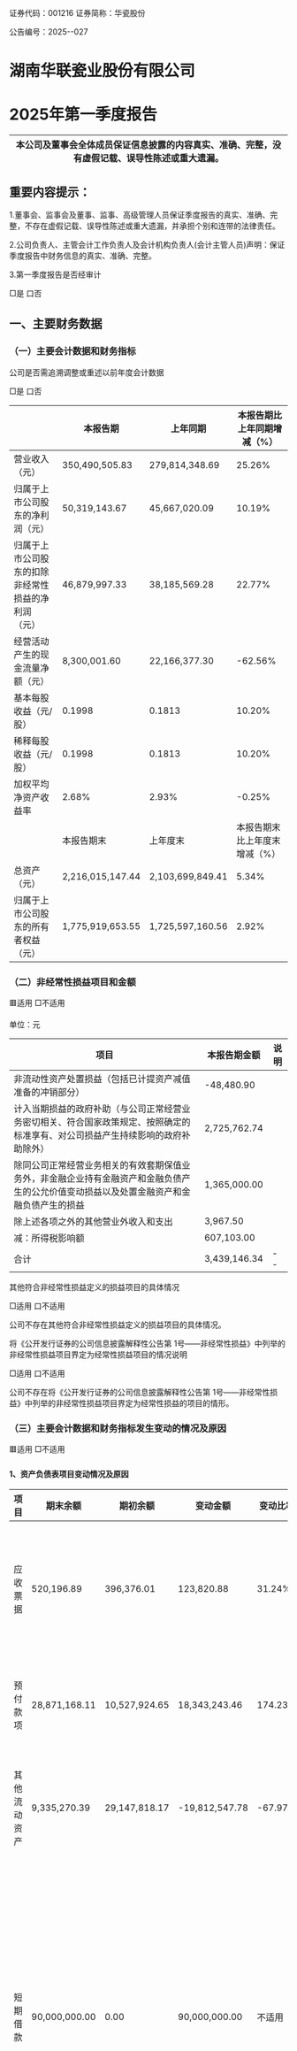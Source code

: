 证券代码：001216                 证券简称：华瓷股份  

公告编号：2025--027  

# 湖南华联瓷业股份有限公司  

# 2025年第一季度报告  

| 本公司及董事会全体成员保证信息披露的内容真实、准确、完整，没有虚假记载、误导性陈述或重大遗漏。|
| ---|  

## 重要内容提示：  

1.董事会、监事会及董事、监事、高级管理人员保证季度报告的真实、准确、完整，不存在虚假记载、误导性陈述或重大遗漏，并承担个别和连带的法律责任。  

2.公司负责人、主管会计工作负责人及会计机构负责人(会计主管人员)声明：保证季度报告中财务信息的真实、准确、完整。  

3.第一季度报告是否经审计  

□是 口否  

## 一、主要财务数据  

### （一）主要会计数据和财务指标  

公司是否需追溯调整或重述以前年度会计数据  

□是 口否  

| |本报告期|上年同期|本报告期比上年同期增减（%）|
| ---|---|---|---|
| 营业收入（元）|350,490,505.83|279,814,348.69|25.26%|
| 归属于上市公司股东的净利润（元）|50,319,143.67|45,667,020.09|10.19%|
| 归属于上市公司股东的扣除非经常性损益的净利润<br>（元）|46,879,997.33|38,185,569.28|22.77%|
| 经营活动产生的现金流量净额（元）|8,300,001.60|22,166,377.30|-62.56%|
| 基本每股收益（元/股）|0.1998|0.1813|10.20%|
| 稀释每股收益（元/股）|0.1998|0.1813|10.20%|
| 加权平均净资产收益率|2.68%|2.93%|-0.25%|
| |本报告期末|上年度末|本报告期末比上年度末增减（%）|
| 总资产（元）|2,216,015,147.44|2,103,699,849.41|5.34%|
| 归属于上市公司股东的所有者权益（元）|1,775,919,653.55|1,725,597,160.56|2.92%|  

### （二）非经常性损益项目和金额  

🟥适用 □不适用  

单位：元  

| 项目|本报告期金额|说明|
| ---|---|---|
| 非流动性资产处置损益（包括已计提资产减值准备的冲销部分）|-48,480.90||
| 计入当期损益的政府补助（与公司正常经营业务密切相关、符合国家政策规定、按照确定的标准享有、对公司损益产生持续影响的政府补助除外）|2,725,762.74||
| 除同公司正常经营业务相关的有效套期保值业务外，非金融企业持有金融资产和金融负债产生的公允价值变动损益以及处置金融资产和金融负债产生的损益|1,365,000.00||
| 除上述各项之外的其他营业外收入和支出|3,967.50||
| 减：所得税影响额|607,103.00||
| 合计|3,439,146.34|--|  

其他符合非经常性损益定义的损益项目的具体情况  

□适用 口不适用  

公司不存在其他符合非经常性损益定义的损益项目的具体情况。  

将《公开发行证券的公司信息披露解释性公告第 1号——非经常性损益》中列举的非经常性损益项目界定为经常性损益项目的情况说明  

□适用 口不适用  

公司不存在将《公开发行证券的公司信息披露解释性公告第 1号——非经常性损益》中列举的非经常性损益项目界定为经常性损益的项目的情形。  

### （三）主要会计数据和财务指标发生变动的情况及原因  

🟥适用 □不适用  

#### 1、资产负债表项目变动情况及原因  

| 项目|期末余额|期初余额|变动金额|变动比率|变动原因|
| ---|---|---|---|---|---|
| 应收票据|520,196.89|396,376.01|123,820.88|31.24%|主要系期末持有未到期承兑票据增加所致。|
| 预付款项|28,871,168.11|10,527,924.65|18,343,243.46|174.23%|主要系本期预付货款增加所致。|
| 其他流动资产|9,335,270.39|29,147,818.17|-19,812,547.78|-67.97%|主要系增值税留抵税额减少所致。|
| 短期借款|90,000,000.00|0.00|90,000,000.00|不适用|主要系本期为了维护与主要合作银行的关系，支持公司海外投资建设，公司取得临时性短期借款所致。|
| 应付职工薪酬|59,220,167.36|96,212,068.52|-36,991,901.16|-38.45%|主要系本期支付上年末计提的年终奖金所致。|
| 其他流动负债|688,629.74|1,127,036.28|-438,406.54|-38.90%|主要系期末已转让未终止确认票据减少所致。|
| 其他非流动负债|27,940,000.00|16,760,000.00|11,180,000.00|66.71%|主要系本期收到超长期特别国债工业重点领域设备更新改造款所致。|  

#### 2、利润表项目变动情况及原因  

| 项目|年初至报告期末|上年同期|变动金额|变动比率|变动原因|
| ---|---|---|---|---|---|
| 财务费用|-1,486,518.71|-2,839,582.85|1,353,064.14|-47.65%|主要系利息收入减少所致。|
| 其他收益|4,310,293.10|10,235,530.33|-5,925,237.23|-57.89%|主要系本期确认的其他收益减少所致。|
| 投资收益|-129,976.65|547,199.52|-677,176.17|-123.75%|主要系联营企业投资收益减少所致。|
| 公允价值变动收益|1,365,000.00|490,000.00|875,000.00|178.57%|主要系茶陵浦发村镇银行公允价值变动所致。|
| 资产减值损失|775,209.72|3,486,561.79|-2,711,352.07|-77.77%|主要系上年同期计提存货跌价准备冲回所致。|
| 资产处置收益|-17,645.84|1904.46|-19,550.30|-1026.55%|主要系本期固定资产处置损失所致。|
| 营业外支出|30835.06|233,134.11|-202,299.05|-86.77%|主要系上年同期乡村振兴捐赠所致。|
| 少数股东损益|-531,135.03|-212,554.37|-318,580.66|-149.88%|主要系非全资子公司少数股东承担的亏损增加所致。|  

#### 3、现金流量表项目变动情况及原因  

| 项目|年初至报告期末|上年同期|变动金额|变动比率|变动原因|
| ---|---|---|---|---|---|
| 经营活动产生的现金流量净额|8300001.597|22166377.3|-13,866,375.70|-62.56%|主要系本期为了支持供应链企业，预付货款增加，以及税费缴纳较上年同期有所提前所致。|
| 投资活动产生的现金流量净额|-6,485,430.78|-10,524,563.04|4,039,132.26|-38.38%|主要系本期固定资产等长期资产投资较去年同期减少所致。|
| 筹资活动产生的现金流量净额|88,736,441.44|-1,142,370.86|89,878,812.30|7867.74%|主要系本期为了维护与主要合作银行的关系，支持公司海外投资建设，公司取得临时性短期借款所致。|  

## 二、股东信息  

>（一）普通股股东总数和表决权恢复的优先股股东数量及前十名股东持股情况表  

单位：股  

| 报告期末普通股股东总数|报告期末普通股股东总数|13,999|报告期末表决权恢复的优先股股东总数（如有）|报告期末表决权恢复的优先股股东总数（如有）|报告期末表决权恢复的优先股股东总数（如有）|0|
| ---|---|---|---|---|---|---|
| 前 10名股东持股情况（不含通过转融通出借股份）|前 10名股东持股情况（不含通过转融通出借股份）|前 10名股东持股情况（不含通过转融通出借股份）|前 10名股东持股情况（不含通过转融通出借股份）|前 10名股东持股情况（不含通过转融通出借股份）|前 10名股东持股情况（不含通过转融通出借股份）|前 10名股东持股情况（不含通过转融通出借股份）|
| 股东名称|股东性质|持股比例（%）|持股数量|持有有限售条件的股份数量|质押、标记或冻结情况|质押、标记或冻结情况|
| 股东名称|股东性质|持股比例（%）|持股数量|持有有限售条件的股份数量|股份状态|数量|
| 醴陵市致誉实业投资有限公司|境内非国有法人|45.26%|114,000,000.00|0.00|不适用|0.00|
| 新华联亚洲实业投资有限公司|境外法人|22.23%|56,000,000.00|0.00|质押|55,000,000.<br>00|
| 醴陵市华联立磐企业管理咨询企业（有限合伙）|境内非国有法人|2.25%|5,658,000.00|0.00|不适用|0.00|
| 许君奇|境内自然人|1.87%|4,721,335.00|3,541,001.<br>00|不适用|0.00|
| 醴陵市华联悟石企业管理咨询企业（有限合伙）|境内非国有法人|1.30%|3,266,665.00|0.00|不适用|0.00|
| 刘文华|境内自然人|0.71%|1,796,500.00|0.00|不适用|0.00|
| 高盛公司有限责任公司|境外法人|0.51%|1,282,079.00|0.00|不适用|0.00|
| 丁学文|境内自然人|0.40%|1,020,000.00|765,000.00|不适用|0.00|
| 叶子维|境内自然人|0.37%|941,499.00|0.00|不适用|0.00|
| 郑秋红|境内自然人|0.31%|781,500.00|0.00|不适用|0.00|
| 前 10名无限售条件股东持股情况（不含通过转融通出借股份、高管锁定股）|前 10名无限售条件股东持股情况（不含通过转融通出借股份、高管锁定股）|前 10名无限售条件股东持股情况（不含通过转融通出借股份、高管锁定股）|前 10名无限售条件股东持股情况（不含通过转融通出借股份、高管锁定股）|前 10名无限售条件股东持股情况（不含通过转融通出借股份、高管锁定股）|前 10名无限售条件股东持股情况（不含通过转融通出借股份、高管锁定股）|前 10名无限售条件股东持股情况（不含通过转融通出借股份、高管锁定股）|
| 股东名称|股东名称|持有无限售条件股份数量|持有无限售条件股份数量|持有无限售条件股份数量|股份种类|股份种类|
| 股东名称|股东名称|持有无限售条件股份数量|持有无限售条件股份数量|持有无限售条件股份数量|股份种类|数量|
| 醴陵市致誉实业投资有限公司|醴陵市致誉实业投资有限公司|114,000,000.00|114,000,000.00|114,000,000.00|人民币普通股|114,000,000<br>.00|
| 新华联亚洲实业投资有限公司|新华联亚洲实业投资有限公司|56,000,000.00|56,000,000.00|56,000,000.00|人民币普通股|56,000,000.<br>00|
| 醴陵市华联立磐企业管理咨询企业（有限合伙）|醴陵市华联立磐企业管理咨询企业（有限合伙）|5,658,000.00|5,658,000.00|5,658,000.00|人民币普通股|5,658,000.0<br>0|
| 醴陵市华联悟石企业管理咨询企业（有限合伙）|醴陵市华联悟石企业管理咨询企业（有限合伙）|3,266,665.00|3,266,665.00|3,266,665.00|人民币普通股|3,266,665.0<br>0|
| 刘文华|刘文华|1,796,500.00|1,796,500.00|1,796,500.00|人民币普通股|1,796,500.0<br>0|
| 高盛公司有限责任公司|高盛公司有限责任公司|1,282,079.00|1,282,079.00|1,282,079.00|人民币普通股|1,282,079.0<br>0|
| 许君奇|许君奇|1,180,334.00|1,180,334.00|1,180,334.00|人民币普通股|1,180,334.0<br>0|
| 叶子维|叶子维|941,499.00|941,499.00|941,499.00|人民币普通股|941,499.00|
| 郑秋红|郑秋红|781,500.00|781,500.00|781,500.00|人民币普通股|781,500.00|
| BARCLAYS BANK PLC|BARCLAYS BANK PLC|709,043.00|709,043.00|709,043.00|人民币普通股|709,043.00|
| 上述股东关联关系或一致行动的说明|1、醴陵市致誉实业投资有限公司实际控制人许君奇先生与新华联亚洲实业投资有限公司实际控制人傅军先生已解除一致行动协议。<br>2、醴陵市华联立磐企业管理咨询企业（有限合伙）和醴陵市华联悟石企业管理咨询企业（有限合伙）为华瓷股份员工股权激励平台，执行事务合伙人分别为廖甜女士和叶建明先<br>生。	3、上述股东情况是以 2025年 3月 31日自中国证券登记结算有限责任公司获取的股东结构信息为依据。| | | | | |
| 前 10名股东参与融资融券业务情况说明（如有）|无| | | | | |  

持股 5%以上股东、前 10名股东及前 10名无限售流通股股东参与转融通业务出借股份情况  

□适用 口不适用  

前 10名股东及前 10名无限售流通股股东因转融通出借/归还原因导致较上期发生变化  

□适用 🟥不适用  

### （二）公司优先股股东总数及前 10名优先股股东持股情况表  

□适用 口不适用  

## 三、其他重要事项  

□适用 🟥不适用  

## 四、季度财务报表  

### （一）财务报表  

#### 1、合并资产负债表  

编制单位：湖南华联瓷业股份有限公司  

2025年 03月 31日  

单位：元  

| 项目|期末余额|期初余额|
| ---|---|---|
| 流动资产：|||
| 货币资金|522,183,846.18|434,898,377.63|
| 结算备付金|||
| 拆出资金|||
| 交易性金融资产|450,000,000.00|450,000,000.00|
| 衍生金融资产|||
| 应收票据|520,196.89|396,376.01|
| 应收账款|161,911,763.55|124,880,852.14|
| 应收款项融资|||
| 预付款项|28,871,168.11|10,527,924.65|
| 应收保费|||
| 应收分保账款|||
| 应收分保合同准备金|||
| 其他应收款|9,567,589.49|10,690,386.84|
| 其中：应收利息|||
| 应收股利|||
| 买入返售金融资产|||
| 存货|182,486,895.53|184,837,100.86|
| 其中：数据资源|||
| 合同资产|222,270.57|261,972.93|
| 持有待售资产|||
| 一年内到期的非流动资产|||
| 其他流动资产|9,335,270.39|29,147,818.17|
| 流动资产合计|1,365,099,000.71|1,245,640,809.23|
| 非流动资产：|||
| 发放贷款和垫款|||
| 债权投资|||
| 其他债权投资|||
| 长期应收款|||
| 长期股权投资|46,534,777.15|46,664,753.80|
| 其他权益工具投资|||
| 其他非流动金融资产|17,990,000.00|16,625,000.00|
| 投资性房地产|3,831,210.35|3,985,728.23|
| 固定资产|560,791,937.38|566,554,882.80|
| 在建工程|57,480,651.33|58,346,393.87|
| 生产性生物资产|||
| 油气资产|||
| 使用权资产|9,098,164.52|10,895,757.72|
| 无形资产|104,841,305.96|105,871,616.19|
| 其中：数据资源|||
| 开发支出|||
| 其中：数据资源|||
| 商誉|||
| 长期待摊费用|229,357.80|252,293.58|
| 递延所得税资产|3,556,869.61|3,571,255.28|
| 其他非流动资产|46,561,872.63|45,291,358.71|
| 非流动资产合计|850,916,146.73|858,059,040.18|
| 资产总计|2,216,015,147.44|2,103,699,849.41|
| 流动负债：|||
| 短期借款|90,000,000.00||
| 向中央银行借款|||
| 拆入资金|||
| 交易性金融负债|||
| 衍生金融负债|||
| 应付票据|15,914,250.00|19,010,700.00|
| 应付账款|122,023,280.06|121,485,198.36|
| 预收款项|||
| 合同负债|13,743,824.09|12,564,388.52|
| 卖出回购金融资产款|||
| 吸收存款及同业存放|||
| 代理买卖证券款|||
| 代理承销证券款|||
| 应付职工薪酬|59,220,167.36|96,212,068.52|
| 应交税费|20,417,915.80|16,321,367.42|
| 其他应付款|4,023,547.31|4,877,786.78|
| 其中：应付利息|||
| 应付股利|||
| 应付手续费及佣金|||
| 应付分保账款|||
| 持有待售负债|||
| 一年内到期的非流动负债|5,777,988.56|6,358,195.19|
| 其他流动负债|688,629.74|1,127,036.28|
| 流动负债合计|331,809,602.92|277,956,741.07|
| 非流动负债：|||
| 保险合同准备金|||
| 长期借款|||
| 应付债券|||
| 其中：优先股|||
| 永续债|||
| 租赁负债|3,817,824.86|4,836,159.29|
| 长期应付款|||
| 长期应付职工薪酬|||
| 预计负债|2,009,777.78|2,009,777.78|
| 递延收益|52,673,240.79|54,096,626.84|
| 递延所得税负债|13,652,074.01|13,719,275.31|
| 其他非流动负债|27,940,000.00|16,760,000.00|
| 非流动负债合计|100,092,917.44|91,421,839.22|
| 负债合计|431,902,520.36|369,378,580.29|
| 所有者权益：|||
| 股本|251,866,700.00|251,866,700.00|
| 其他权益工具|||
| 其中：优先股|||
| 永续债|||
| 资本公积|556,522,041.63|556,522,041.63|
| 减：库存股|||
| 其他综合收益|-11,302.61|-14,651.93|
| 专项储备|||
| 盈余公积|98,546,250.41|98,546,250.41|
| 一般风险准备|||
| 未分配利润|868,995,964.12|818,676,820.45|
| 归属于母公司所有者权益合计|1,775,919,653.55|1,725,597,160.56|
| 少数股东权益|8,192,973.53|8,724,108.56|
| 所有者权益合计|1,784,112,627.08|1,734,321,269.12|
| 负债和所有者权益总计|2,216,015,147.44|2,103,699,849.41|  

法定代表人：许君奇     主管会计工作负责人：凌庆财       会计机构负责人：许亚南  

#### 2、合并利润表  

单位：元  

| 项目|本期发生额|上期发生额|
| ---|---|---|
| 一、营业总收入|350,490,505.83|279,814,348.69|
| 其中：营业收入|350,490,505.83|279,814,348.69|
| 利息收入|||
| 已赚保费|||
| 手续费及佣金收入|||
| 二、营业总成本|299,294,492.94|238,964,351.65|
| 其中：营业成本|243,370,521.06|188,395,631.74|
| 利息支出|||
| 手续费及佣金支出|||
| 退保金|||
| 赔付支出净额|||
| 提取保险责任准备金净额|||
| 保单红利支出|||
| 分保费用|||
| 税金及附加|3,925,805.88|3,611,346.50|
| 销售费用|20,378,605.49|18,531,642.94|
| 管理费用|16,899,524.96|16,945,770.16|
| 研发费用|16,206,554.26|14,319,543.16|
| 财务费用|-1,486,518.71|-2,839,582.85|
| 其中：利息费用|128,607.24|138,598.78|
| 利息收入|973,385.43|1,814,497.38|
| 加：其他收益|4,310,293.10|10,235,530.33|
| 投资收益（损失以“－”号填列）|-129,976.65|547,199.52|
| 其中：对联营企业和合营企业的投资收益|-129,976.65|547,199.52|
| 以摊余成本计量的金融资产终止确认收益|||
| 汇兑收益（损失以“-”号填列）|||
| 净敞口套期收益（损失以“－”号填列）|||
| 公允价值变动收益（损失以“－”号填列）|1,365,000.00|490,000.00|
| 信用减值损失（损失以“-”号填列）|-1,175,408.06|-1,036,699.54|
| 资产减值损失（损失以“-”号填列）|775,209.72|3,486,561.79|
| 资产处置收益（损失以“-”号填列）|-17,645.84|1,904.46|
| 三、营业利润（亏损以“－”号填列）|56,323,485.16|54,574,493.60|
| 加：营业外收入|3,967.50||
| 减：营业外支出|30,835.06|233,134.11|
| 四、利润总额（亏损总额以“－”号填列）|56,296,617.60|54,341,359.49|
| 减：所得税费用|6,508,608.96|8,886,893.77|
| 五、净利润（净亏损以“－”号填列）|49,788,008.64|45,454,465.72|
| （一）按经营持续性分类|||
| 1.持续经营净利润（净亏损以“－”号填列）|49,788,008.64|45,454,465.72|
| 2.终止经营净利润（净亏损以“－”号填列）|||
| （二）按所有权归属分类|||
| 1.归属于母公司所有者的净利润|50,319,143.67|45,667,020.09|
| 2.少数股东损益|-531,135.03|-212,554.37|
| 六、其他综合收益的税后净额|-11,302.61||
| 归属母公司所有者的其他综合收益的税后净额|-11,302.61||
| （一）不能重分类进损益的其他综合收益|||
| 1.重新计量设定受益计划变动额|||
| 2.权益法下不能转损益的其他综合收益|||
| 3.其他权益工具投资公允价值变动|||
| 4.企业自身信用风险公允价值<br>变动|||
| 5.其他|||
| （二）将重分类进损益的其他综合收益|-11,302.61||
| 1.权益法下可转损益的其他综合收益|||
| 2.其他债权投资公允价值变动|||
| 3.金融资产重分类计入其他综合收益的金额|||
| 4.其他债权投资信用减值准备|||
| 5.现金流量套期储备|||
| 6.外币财务报表折算差额|-11,302.61||
| 7.其他|||
| 归属于少数股东的其他综合收益的税后净额|||
| 七、综合收益总额|49,776,706.03|45,454,465.72|
| 归属于母公司所有者的综合收益总额|50,307,841.06|45,667,020.09|
| 归属于少数股东的综合收益总额|-531,135.03|-212,554.37|
| 八、每股收益：|||
| （一）基本每股收益|0.1998|0.1813|
| （二）稀释每股收益|0.1998|0.1813|  

本期发生同一控制下企业合并的，被合并方在合并前实现的净利润为：0.00元，上期被合并方实现的净利润为：0.00元。法定代表人：许君奇 主管会计工作负责人：凌庆财 会计机构负责人：许亚南  

#### 3、合并现金流量表  

单位：元  

| 项目|本期发生额|上期发生额|
| ---|---|---|
| 一、经营活动产生的现金流量：|||
| 销售商品、提供劳务收到的现金|364,437,491.82|272,931,555.34|
| 客户存款和同业存放款项净增加额|||
| 向中央银行借款净增加额|||
| 向其他金融机构拆入资金净增加额|||
| 收到原保险合同保费取得的现金|||
| 收到再保业务现金净额|||
| 保户储金及投资款净增加额|||
| 收取利息、手续费及佣金的现金|||
| 拆入资金净增加额|||
| 回购业务资金净增加额|||
| 代理买卖证券收到的现金净额|||
| 收到的税费返还|23,238,228.44|21,059,087.21|
| 收到其他与经营活动有关的现金|22,260,530.98|26,138,067.63|
| 经营活动现金流入小计|409,936,251.24|320,128,710.18|
| 购买商品、接受劳务支付的现金|223,247,384.79|144,030,910.66|
| 客户贷款及垫款净增加额|||
| 存放中央银行和同业款项净增加额|||
| 支付原保险合同赔付款项的现金|||
| 拆出资金净增加额|||
| 支付利息、手续费及佣金的现金|||
| 支付保单红利的现金|||
| 支付给职工以及为职工支付的现金|153,306,331.59|136,375,353.76|
| 支付的各项税费|21,221,457.42|4,192,844.25|
| 支付其他与经营活动有关的现金|3,861,075.84|13,363,224.21|
| 经营活动现金流出小计|401,636,249.64|297,962,332.88|
| 经营活动产生的现金流量净额|8,300,001.60|22,166,377.30|
| 二、投资活动产生的现金流量：|||
| 收回投资收到的现金|||
| 取得投资收益收到的现金||1,050,000.00|
| 处置固定资产、无形资产和其他长期资产收回的现金净额|||
| 处置子公司及其他营业单位收到的现金净额|||
| 收到其他与投资活动有关的现金|||
| 投资活动现金流入小计||1,050,000.00|
| 购建固定资产、无形资产和其他长期资产支付的现金|6,485,430.78|11,574,563.04|
| 投资支付的现金|||
| 质押贷款净增加额|||
| 取得子公司及其他营业单位支付的现金净额|||
| 支付其他与投资活动有关的现金|||
| 投资活动现金流出小计|6,485,430.78|11,574,563.04|
| 投资活动产生的现金流量净额|-6,485,430.78|-10,524,563.04|
| 三、筹资活动产生的现金流量：|||
| 吸收投资收到的现金|||
| 其中：子公司吸收少数股东投资收到的现金|||
| 取得借款收到的现金|90,000,000.00||
| 收到其他与筹资活动有关的现金|||
| 筹资活动现金流入小计|90,000,000.00||
| 偿还债务支付的现金|||
| 分配股利、利润或偿付利息支付的现金|||
| 其中：子公司支付给少数股东的股利、利润|||
| 支付其他与筹资活动有关的现金|1,263,558.56|1,142,370.86|
| 筹资活动现金流出小计|1,263,558.56|1,142,370.86|
| 筹资活动产生的现金流量净额|88,736,441.44|-1,142,370.86|
| 四、汇率变动对现金及现金等价物的影响|685,898.74|1,211,668.90|
| 五、现金及现金等价物净增加额|91,236,911.00|11,711,112.30|
| 加：期初现金及现金等价物余额|414,577,229.37|475,335,241.22|
| 六、期末现金及现金等价物余额|505,814,140.37|487,046,353.52|  

##### （二） 2025年起首次执行新会计准则调整首次执行当年年初财务报表相关项目情况□适用 口不适用  

### （三）审计报告  

第一季度报告是否经过审计  

□是 口否  

公司第一季度报告未经审计。  

湖南华联瓷业股份有限公司董事会2025年 04月 28日  

